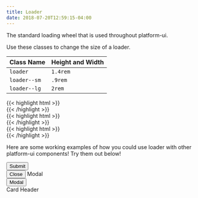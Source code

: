 ```yaml
---
title: Loader
date: 2018-07-20T12:59:15-04:00
---
```


The standard loading wheel that is used throughout platform-ui.

Use these classes to change the size of a loader.

| Class Name   | Height and Width |
| ------------ | ---------------- |
| `loader`     | `1.4rem`         |
| `loader--sm` | `.9rem`          |
| `loader--lg` | `2rem`           |

<div class="mb-6 mt-5">
  <div class="loader"></div>
  <div class="mt-4">
  {{< highlight html >}}
  <div class="loader"></div>
  {{< /highlight >}}
  </div>
</div>
<div class="mb-6">
  <div class="loader loader--sm"></div>
  <div class="mt-4">
  {{< highlight html >}}
  <div class="loader loader--sm"></div>
  {{< /highlight >}}
  </div>
</div>
<div class="mb-4">
  <div class="loader loader--lg"></div>
  <div class="mt-4">
  {{< highlight html >}}
  <div class="loader loader--lg"></div>
  {{< /highlight >}}
  </div>
</div>

Here are some working examples of how you could use loader with other platform-ui components! Try them out below!
<div class="mt-4 mb-4">
  <button class="button button--lg loader-submit">
    Submit
  </button>
</div>
<div class="mb-4">
  <div id="loader-modal" class="modal modal--centered modal--closed" tabindex="-1">
    <div class="modal__inner animated slideInUp faster">
      <div class="modal__header">
        <button class="button modal__close loader-modal-close" data-modal="loader-modal">Close <i class="pi-times"></i></button>
        Modal
      </div>
      <div class="modal__content flex--center-content">
        <div class="loader loader--lg"></div>
      </div>
    </div>
  </div>
  <button class="button button--secondary has-text button--lg modal__open loader-modal" data-modal="loader-modal">Modal</button>
</div>

 <div class="block-container blocks laptop-up-4 mb-4">
  <div class="block">
      <div class="card loader-card" style="height: 7rem">
        <div class="card__header">
          <div class="card__group">
            <i class="pi-quill"></i>
            <div class="card__title">Card Header</div>
          </div>
        </div>
        <div class="loader loader--lg"></div>
      </div>
    </div>
  </div>
</div>